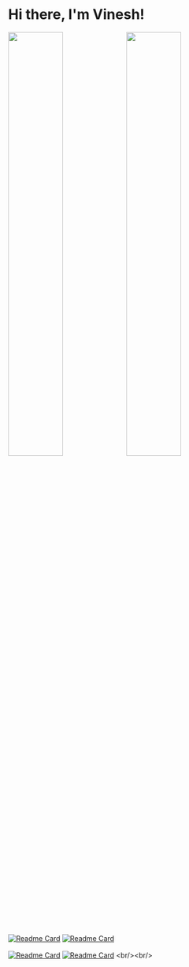 # Hi there, I'm Vinesh!

<img align="left" width="47%" src="https://github-readme-stats.vercel.app/api?username=Vinesh2004&show_icons=true&theme=radical"/>
<img align="left" width="47%" src="https://github-readme-stats.vercel.app/api/top-langs/?username=Vinesh2004&layout=compact&theme=radical"/>

[![Readme Card](https://github-readme-stats.vercel.app/api/pin/?username=Vinesh2004&repo=Chess-Bot&theme=radical&border_radius=0)](https://github.com/Vinesh2004/Chess-Bot)
[![Readme Card](https://github-readme-stats.vercel.app/api/pin/?username=Vinesh2004&repo=V8-Roomba&theme=radical&border_radius=0&border_color=)](https://github.com/Vinesh2004/V8-Roomba)
<br/><br/>
[![Readme Card](https://github-readme-stats.vercel.app/api/pin/?username=Vinesh2004&repo=Work-Flow&theme=radical&border_radius=0)](https://github.com/Vinesh2004/JamHacks-Work-Flow)
[![Readme Card](https://github-readme-stats.vercel.app/api/pin/?username=Vinesh2004&repo=Magic-Mouse&theme=radical&border_radius=0&border_color=)]([https://github.com/Vinesh2004/V8-Roomba](https://github.com/Vinesh2004/HTN2020-Magic-Mouse))
<br/><br/>
